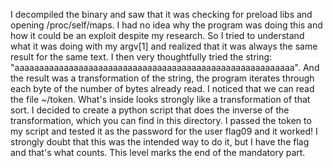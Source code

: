 I decompiled the binary and saw that it was checking for preload libs and opening /proc/self/maps.
I had no idea why the program was doing this and how it could be an exploit despite my research.
So I tried to understand what it was doing with my argv[1] and realized that it was always the same result for the same text.
I then very thoughtfully tried the string: "aaaaaaaaaaaaaaaaaaaaaaaaaaaaaaaaaaaaaaaaaaaaaaaaaaaaaaaaa".
And the result was a transformation of the string, the program iterates through each byte of the number of bytes already read.
I noticed that we can read the file ~/token.
What's inside looks strongly like a transformation of that sort.
I decided to create a python script that does the inverse of the transformation, which you can find in this directory.
I passed the token to my script and tested it as the password for the user flag09 and it worked!
I strongly doubt that this was the intended way to do it, but I have the flag and that's what counts.
This level marks the end of the mandatory part.
